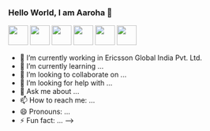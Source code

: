 ### Hello World, I am Aaroha 👋

<!--
**aaroha33/aaroha33** is a ✨ _special_ ✨ repository because its `README.md` (this file) appears on your GitHub profile.
-->

<a href="https://www.linkedin.com/in/buddhadeb33/"><img src="https://github.com/ashutosh1919/ashutosh1919/blob/master/logos/linkedin.png" width="40" /></a>
<a href="https://github.com/aaroha33/"><img src="https://github.com/ashutosh1919/ashutosh1919/blob/master/logos/github-logo.png" width="40" /></a>
<a href="https://www.facebook.com/lbuddhadeb33/"><img src="https://github.com/ashutosh1919/ashutosh1919/blob/master/logos/facebook.png" width="40" /></a>
<a href="mailto:buddhadeb33@gmail.com"><img src="https://github.com/ashutosh1919/ashutosh1919/blob/master/logos/google-plus.png" width="40" /></a>
<a href="https://twitter.com/aroha33"><img src="https://github.com/ashutosh1919/ashutosh1919/blob/master/logos/twitter.png" width="40" /></a>
<a href="https://www.instagram.com/aaroha33"><img src="https://github.com/ashutosh1919/ashutosh1919/blob/master/logos/instagram.png" width="40" /></a>





- 🔭 I’m currently working in Ericsson Global India Pvt. Ltd.
- 🌱 I’m currently learning ...
- 👯 I’m looking to collaborate on ...
- 🤔 I’m looking for help with ...
- 💬 Ask me about ...
- 📫 How to reach me: ...
- 😄 Pronouns: ...
- ⚡ Fun fact: ...
-->
